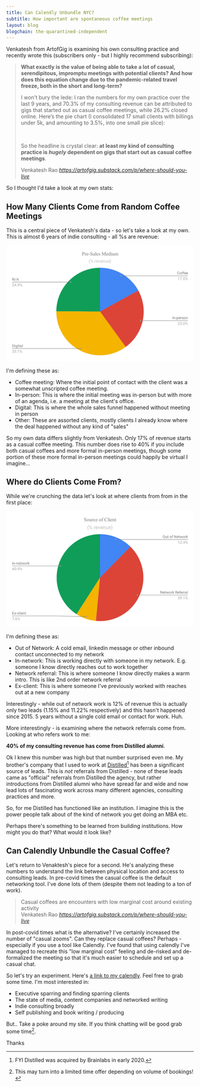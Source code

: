 ```yaml
---
title: Can Calendly Unbundle NYC?
subtitle: How important are spontaneous coffee meetings
layout: blog
blogchain: the-quarantined-independent
---
```


Venkatesh from ArtofGig is examining his own consulting practice and recently wrote this (subscribers only - but I highly recommend subscribing):

<blockquote class="quoteback" darkmode="" data-title="Where%20Should%20You%20Live%3F" data-author="Venkatesh Rao" cite="https://artofgig.substack.com/p/where-should-you-live">
<p><strong>What exactly is the value of being able to take a lot of casual, serendipitous, impromptu meetings with potential clients? And how does this equation change due to the pandemic-related travel freeze, both in the short and long-term?</strong></p><p>I won’t bury the lede: I ran the numbers for my own practice over the last 9 years, and  70.3% of my consulting revenue can be attributed to gigs that started out as casual coffee meetings, while 26.2% closed online. Here’s the pie chart (I consolidated 17 small clients with billings under 5k, and amounting to 3.5%, into one small pie slice):</p>
<img src="https://cdn.substack.com/image/fetch/w_1456,c_limit,f_auto,q_auto:good,fl_progressive:steep/https%3A%2F%2Fbucketeer-e05bbc84-baa3-437e-9518-adb32be77984.s3.amazonaws.com%2Fpublic%2Fimages%2F7d1efbed-f6a1-4b46-8638-887cf7b07980_600x371.png" data-attrs="{&quot;src&quot;:&quot;https://bucketeer-e05bbc84-baa3-437e-9518-adb32be77984.s3.amazonaws.com/public/images/7d1efbed-f6a1-4b46-8638-887cf7b07980_600x371.png&quot;,&quot;height&quot;:371,&quot;width&quot;:600,&quot;resizeWidth&quot;:null,&quot;bytes&quot;:15572,&quot;alt&quot;:null,&quot;title&quot;:null,&quot;type&quot;:&quot;image/png&quot;,&quot;href&quot;:null}" alt="">
<p>So the headline is crystal clear: <strong>at least my kind of consulting practice is </strong><em><strong>hugely </strong></em><strong>dependent on gigs that start out as casual coffee meetings</strong>.</p>
<footer>Venkatesh Rao<cite> <a href="https://artofgig.substack.com/p/where-should-you-live">https://artofgig.substack.com/p/where-should-you-live</a></cite></footer>
</blockquote><script note="" src="https://cdn.jsdelivr.net/gh/Blogger-Peer-Review/quotebacks@1/quoteback.js"></script>

So I thought I'd take a look at my own stats:

## How Many Clients Come from Random Coffee Meetings

This is a central piece of Venkatesh's data - so let's take a look at my own. This is almost 6 years of indie consulting - all %s are revenue:

![](/images/chart-medium.svg)

I'm defining these as:

- Coffee meeting: Where the initial point of contact with the client was a somewhat unscripted coffee meeting.
- In-person: This is where the initial meeting was in-person but with more of an agenda, i.e. a meeting at the client's office.
- Digital: This is where the whole sales funnel happened without meeting in person
- Other: These are assorted clients, mostly clients I already know where the deal happened without any kind of "sales"

So my own data differs slightly from Venkatesh. Only 17% of revenue starts as a casual coffee meeting. This number does rise to 40% if you include both casual coffees and more formal in-person meetings, though some portion of these more formal in-person meetings could happily be virtual I imagine...

## Where do Clients Come From?

While we're crunching the data let's look at where clients from from in the first place:

![](/images/chart-source.svg)

I'm defining these as:

- Out of Network: A cold email, linkedin message or other inbound contact unconnected to my network
- In-network: This is working directly with someone in my network. E.g. someone I know directly reaches out to work together
- Network referral: This is where someone I know directly makes a warm intro. This is like 2nd order network referral
- Ex-client: This is where someone I've previously worked with reaches out at a new company

Interestingly - while out of network work is 12% of revenue this is actually only two leads (1.15% and 11.22% respectively) and this hasn't happened since 2015. 5 years without a single cold email or contact for work. Huh.

More interestingly - is examining where the network referrals come from. Looking at who refers work to me:

**40% of my consulting revenue has come from Distilled alumni**.

Ok I knew this number was high but that number surprised even me. My brother's company that I used to work at [Distilled](https://www.distilled.net/)[^brainlabs] has been a significant source of leads. This is *not* referrals from Distilled - none of these leads came as "official" referrals from Distilled the agency, but rather introductions from Distilled alumni who have spread far and wide and now lead lots of fascinating work across many different agencies, consulting practices and more.

[^brainlabs]: FYI Distilled was acquired by Brainlabs in early 2020.

So, for me Distilled has functioned like an institution. I imagine this is the power people talk about of the kind of network you get doing an MBA etc.

Perhaps there's something to be learned from building institutions. How might you do that? What would it look like?

## Can Calendly Unbundle the Casual Coffee?

Let's return to Venaktesh's piece for a second. He's analyzing these numbers to understand the link between physical location and access to consulting leads. In pre-covid times the casual coffee is the default networking tool. I've done lots of them (despite them not leading to a ton of work).

<blockquote class="quoteback" darkmode="" data-title="Where%20Should%20You%20Live%3F" data-author="Venkatesh Rao" cite="https://artofgig.substack.com/p/where-should-you-live">
Casual coffees are encounters with low marginal cost around existing activity
<footer>Venkatesh Rao <cite><a href="https://artofgig.substack.com/p/where-should-you-live">https://artofgig.substack.com/p/where-should-you-live</a></cite></footer>
</blockquote>
<script note="" src="https://cdn.jsdelivr.net/gh/Blogger-Peer-Review/quotebacks@1/quoteback.js"></script>

In post-covid times what is the alternative? I've certainly increased the number of "casual zooms". Can they replace casual coffees? Perhaps - especially if you use a tool like Calendly. I've found that using calendly I've managed to recreate this "low marginal cost" feeling and de-risked and de-formalized the meeting so that it's much easier to schedule and set up a casual chat.

So let's try an experiment. Here's [a link to my calendly](https://calendly.com/tomcritchlow/tom-chat). Feel free to grab some time. I'm most interested in:

- Executive sparring and finding sparring clients
- The state of media, content companies and networked writing
- Indie consulting broadly
- Self publishing and book writing / producing

But.. Take a poke around my site. If you think chatting will be good grab some time[^limited].

[^limited]: This may turn into a limited time offer depending on volume of bookings!

Thanks

